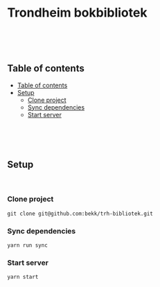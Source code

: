 # Trondheim bokbibliotek

<br>
<br>
<br>

## Table of contents

- [Table of contents](#table-of-contents)
- [Setup](#setup)
  - [Clone project](#clone-project)
  - [Sync dependencies](#sync-dependencies)
  - [Start server](#start-server)

<br>
<br>
<br>

## Setup

<br>

### Clone project

```
git clone git@github.com:bekk/trh-bibliotek.git
```

### Sync dependencies

```
yarn run sync
```

### Start server

```
yarn start
```
